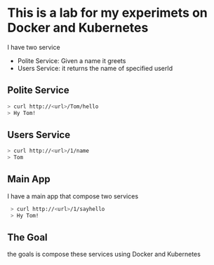 # This is a lab for my experimets on Docker and Kubernetes

I have two service
+ Polite Service: Given a name it greets
+ Users Service: it returns the name of specified userId

## Polite Service
```bash
> curl http://<url>/Tom/hello
> Hy Tom!
````
 ## Users Service
 ```bash
 > curl http://<url>/1/name
 > Tom
 ```

## Main App
I have a main app that compose two services
```bash
 > curl http://<url>/1/sayhello
 > Hy Tom!
 ```
## The Goal
the goals is compose these services using Docker and Kubernetes

